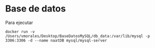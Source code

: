 # Base de datos

Para ejecutar 
~~~
docker run -v /Users/vmorales/Desktop/BaseDatosMySQL/db_data:/var/lib/mysql -p 3306:3306 -d --name naatDB mysql/mysql-server  
~~~